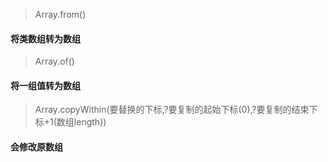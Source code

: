 > Array.from()
#### 将类数组转为数组

> Array.of()
#### 将一组值转为数组

> Array.copyWithin(要替换的下标,?要复制的起始下标(0),?要复制的结束下标+1(数组length))

#### 会修改原数组

